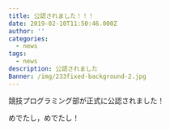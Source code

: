```yaml
---
title: 公認されました！！！
date: 2019-02-10T11:50:46.000Z
author: ''
categories:
  - news
tags:
  - news
description: 公認されました
Banner: /img/233fixed-background-2.jpg
---
```

競技プログラミング部が正式に公認されました！

めでたし，めでたし！

<!--more-->
